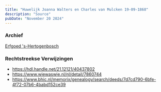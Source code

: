 ```yaml
---
title: "Huwelijk Joanna Walters en Charles van Mulcken 19-09-1868"
description: "Source"
pubDate: "November 20 2024"
---
```


### Archief
[Erfgoed 's-Hertogenbosch](https://www.erfgoedshertogenbosch.nl/)

### Rechtstreekse Verwijzingen
- https://hdl.handle.net/21.12121/40437802
- https://www.wiewaswie.nl/nl/detail/7860744
- https://www.bhic.nl/memorix/genealogy/search/deeds/7d7cd790-6bfe-4f72-07b6-4babd152ce39